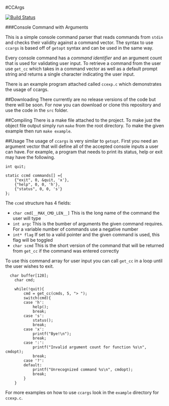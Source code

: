 #CCArgs

[![Build Status](https://travis-ci.org/mattmaynes/ccargs.svg?branch=master)](https://travis-ci.org/mattmaynes/ccargs)

###Console Command with Arguments

This is a simple console command parser that reads commands from `stdin` and checks their validity against a command vector. The syntax to use `ccargs` is based off of `getopt` syntax and can be used in the same way.

Every console command has a *command identifier* and an argument count that is used for validating user input. To retrieve a command from the user use `get_cc` which takes in a command vector as well as a default prompt string and returns a single character indicating the user input.

There is an example program attached called `ccexp.c` which demonstrates the usage of ccargs. 

##Downloading
There currently are no release versions of the code but there will be soon. For now you can download or clone this repository and use the code in the `src` folder.

##Compiling
There is a make file attached to the project. To make just the object file output simply run `make` from the root directory. To make the given example then run `make example`.

##Usage
The usage of `ccargs` is very similar to `getopt`. First you need an argument vector that will define all of the accepted console inputs a user can have. For example, a program that needs to print its status, help or exit may have the following.

```
int quit;

static ccmd commands[] ={
	{"exit", 0, &quit, 'x'},
	{"help", 0, 0, 'h'},
	{"status", 0, 0, 's'}
};
```

The `ccmd` structure has 4 fields:
- `char cmd[__MAX_CMD_LEN__]` This is the long name of the command the user will type
- `int argc` This is the bumber of arguments the given command requires. For a variable number of commands use a negative number
- `int* flag` If set to a valid pointer and the given command is used, this flag will be toggled
- `char scmd` This is the short version of the command that will be returned from `get_cc` if the command was entered correctly

To use this command array for user input you can call `get_cc` in a loop until the user wishes to exit.

```
  char buffer[128];
	char cmd;
	
	while(!quit){
		cmd = get_cc(cmds, 5, "> ");
		switch(cmd){
		case 'h':
			help();
			break;
		case 's':
			status();
			break;
		case 'x':
			printf("Bye!\n");
			break;
		case ':':
			printf("Invalid argument count for function %s\n", cmdopt);
			break;
		case '?':
		default:
			printf("Unrecognized command %s\n", cmdopt);
			break;
		}
	}
```

For more examples on how to use `ccargs` look in the `example` directory for `ccexp.c`.


